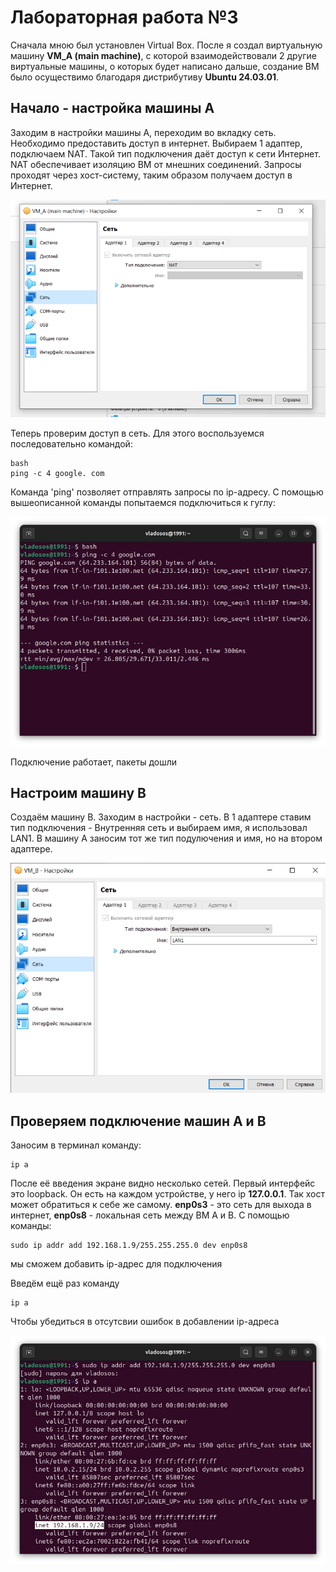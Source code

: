 # Лабораторная работа №3
Сначала мною был установлен Virtual Box. После я создал виртуальную машину **VM_A (main machine)**, с которой взаимодействовали 2 другие виртуальные машины, о которых будет написано дальше, создание ВМ было осуществимо благодаря дистрибутиву **Ubuntu 24.03.01**.
## Начало - настройка машины А 
Заходим в настройки машины А, переходим во вкладку сеть. Необходимо предоставить доступ в интернет. Выбираем 1 адаптер, подключаем NAT. Такой тип подключения даёт доступ к сети Интернет. NAT обеспечивает изоляцию ВМ от мнешних соединений. Запросы проходят через хост-систему, таким образом получаем доступ в Интернет.


![png1](image1.png)


Теперь проверим доступ в сеть. Для этого воспользуемся последовательно командой:
```
bash
ping -c 4 google. com
```
Команда 'ping'  позволяет отправлять запросы по ip-адресу.
С помощью вышеописанной команды попытаемся подключиться к гуглу:


![png2](image2.png)


Подключение работает, пакеты дошли

## Настроим машину B

Создаём машину В. Заходим в настройки - сеть. В 1 адаптере ставим тип подключения - Внутренняя сеть и выбираем имя, я использовал LAN1. В машину А заносим тот же тип подулючения и имя, но на втором адаптере.

![png3](image3.png)

## Проверяем подключение машин А и В

Заносим в терминал команду:
```
ip a
```
После её введения экране видно несколько сетей. Первый интерфейс это loopback. Он есть на каждом устройстве, у него ip **127.0.0.1**. Так хост может обратиться к себе же самому. 
**enp0s3** - это сеть для выхода в интернет, **enp0s8** - локальная сеть между ВМ А и В. С помощью команды:
```
sudo ip addr add 192.168.1.9/255.255.255.0 dev enp0s8
```
мы сможем добавить ip-адрес для подключения

Введём ещё раз команду
```
ip a
```
Чтобы убедиться в отсутсвии ошибок в добавлении ip-адреса

![png4](image4.png)



